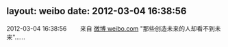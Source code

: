 layout: weibo
date: 2012-03-04 16:38:56
---
<meta name="referrer" content="no-referrer" />

2012-03-04 16:38:56  &nbsp;&nbsp;&nbsp;&nbsp;&nbsp;&nbsp; 来自 <a href="http://weibo.com/" rel="nofollow">微博 weibo.com</a>
"那些创造未来的人却看不到未来"…… ​​​
